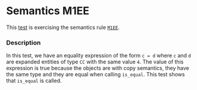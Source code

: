 # Semantics M1EE

This [test](.) is exercising the semantics rule [`M1EE`](../Readme.md).

### Description

In this test, we have an equality expression of the form `c = d` where `c` and `d` are expanded entities of type `CC` with the same value `4`. The value of this expression is true because the objects are with copy semantics, they have the same type and they are equal when calling `is_equal`. This test shows that `is_equal` is called.
